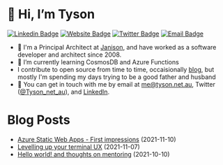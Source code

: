 # 👋 Hi, I’m Tyson

[![Linkedin Badge](https://img.shields.io/badge/-tysonrbenson-blue?style=flat&logo=Linkedin&logoColor=white&link=https://www.linkedin.com/in/tysonrbenson/)](https://www.linkedin.com/in/tysonrbenson/)
[![Website Badge](https://img.shields.io/badge/-tyson.net.au-6AAB02?style=flat&logo=Google-Chrome&logoColor=white&link=https://www.tyson.net.au)](https://www.tyson.net.au)
[![Twitter Badge](https://img.shields.io/badge/-@Tyson_net_au-1ca0f1?style=flat&labelColor=1ca0f1&logo=twitter&logoColor=white&link=https://twitter.com/_jesslim)](https://twitter.com/Tyson_net_au)
[![Email Badge](https://img.shields.io/badge/-me@tyson.net.au-c14438?style=flat&logo=Minutemailer&logoColor=white&link=mailto:jessicalim813@gmail.com)](mailto:jessicalim813@gmail.com)


- 👀 I'm a Principal Architect at [Janison](https://www.janison.com/), and have worked as a software developer and architect since 2008.
- 🌱 I’m currently learning CosmosDB and Azure Functions
- I contribute to open source from time to time, occaisionally [blog](https://www.tyson.net.au/blog), but mostly I'm spending my days trying to be a good father and husband
- 💬 You can get in touch with me by email at [me@tyson.net.au](mailto:me@tyson.net.au), Twitter ([@Tyson_net_au](https://twitter.com/Tyson_net_au)), and [LinkedIn](https://www.linkedin.com/in/tysonrbenson/).

# Blog Posts

- [Azure Static Web Apps - First impressions](https://www.tyson.net.au/blog/azure-swa-first-impressions/) (2021-11-10)
- [Levelling up your terminal UX](https://www.tyson.net.au/blog/terminal-ux/) (2021-11-07)
- [Hello world! and thoughts on mentoring](https://www.tyson.net.au/blog/hello-world/) (2021-10-10)
